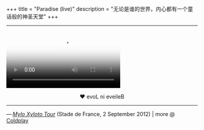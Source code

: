 +++
title = "Paradise (live)"
description = "无论是谁的世界，内心都有一个童话般的神圣天堂"
+++

<hr class="coldplay" />

<video poster="/images/coldplay.jpg" src="/videos/coldplay-paradise-live.mp4" controls></video>

<div style="text-align: center">❤ evoL ni eveileB</div>

<hr class="coldplay" />

<div class="coldplay-footer">— <a href="https://timeline.coldplay.com/show/stade-de-france/" target="_blank"><i>Mylo Xyloto Tour</i></a> (Stade de France, 2 September 2012) | more @ <a href="/coldplay/">Coldplay</a></div>
